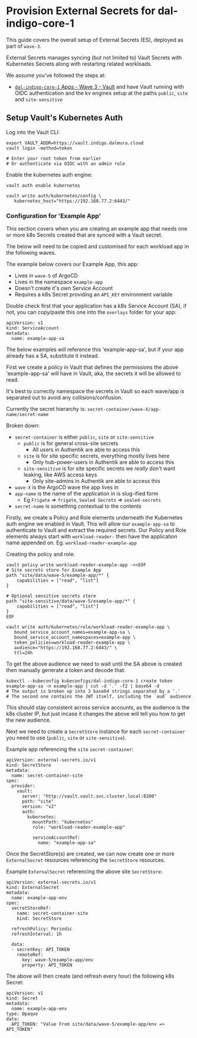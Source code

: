 # Provision External Secrets for dal-indigo-core-1

This guide covers the overall setup of External Secrets (ES), deployed as part of `wave-3`.

External Secrets manages syncing (but not limited to) Vault Secrets with Kubernetes Secrets along with restarting related workloads.

We assume you've followed the steps at:
* [`dal-indigo-core-1` Apps - Wave 3 - Vault](INDIGO-CORE-1-APPS-WAVE-3-VAULT.md) and have Vault running with OIDC authentication and the kv engines setup at the paths `public`, `site` and `site-sensitive`


## Setup Vault's Kubernetes Auth
Log into the Vault CLI:
```
export VAULT_ADDR=https://vault.indigo.dalmura.cloud
vault login -method=token

# Enter your root token from earlier
# Or authenticate via OIDC with an admin role
```

Enable the kubernetes auth engine:
```
vault auth enable kubernetes

vault write auth/kubernetes/config \
   kubernetes_host="https://192.168.77.2:6443/"
```

### Configuration for 'Example App'
This section covers when you are creating an example app that needs one or more k8s Secrets created that are synced with a Vault secret.

The below will need to be copied and customised for each workload app in the following waves.

The example below covers our Example App, this app:
* Lives in `wave-5` of ArgoCD
* Lives in the namespace `example-app`
* Doesn't create it's own Service Account
* Requires a k8s Secret providing an `API_KEY` environment variable

Double check first that your application has a k8s Service Account (SA), if not, you can copy/paste this one into the `overlays` folder for your app:
```
apiVersion: v1
kind: ServiceAccount
metadata:
  name: example-app-sa
```

The below examples will reference this 'example-app-sa', but if your app already has a SA, substitute it instead.

First we create a policy in Vault that defines the permissions the above 'example-app-sa' will have in Vault, aka, the secrets it will be allowed to read.

It's best to correctly namespace the secrets in Vault so each wave/app is separated out to avoid any collisions/confusion.

Currently the secret hierarchy is: `secret-container/wave-X/app-name/secret-name`

Broken down:
* `secret-container` is either `public`, `site` or `site-sensitive`
  * `public` is for general cross-site secrets
    * All users in Authentik are able to access this
  * `site` is for site specific secrets, everything mostly lives here
    * Only hub-power-users in Authentik are able to access this
  * `site-sensitive` is for site specific secrets we *really* don't want leaking, like AWS access keys
    * Only site-admins in Authentik are able to access this
* `wave-X` is the ArgoCD wave the app lives in
* `app-name` is the name of the application in is slug-ified form
  * Eg `Frigate` => `frigate`, `Sealed Secrets` => `sealed-secrets`
* `secret-name` is something contextual to the contents

Firstly, we create a Policy and Role elements underneath the Kubernetes auth engine we enabled in Vault. This will allow our `example-app-sa` to authenticate to Vault and extract the required secrets. Our Policy and Role elements always start with `workload-reader-` then have the application name appended on. Eg. `workload-reader-example-app`

Creating the policy and role:
```
vault policy write workload-reader-example-app -<<EOF
# Site secrets store for Example App
path "site/data/wave-5/example-app/*" {
    capabilities = ["read", "list"]
}

# Optional sensitive secrets store
path "site-sensitive/data/wave-5/example-app/*" {
    capabilities = ["read", "list"]
}
EOF

vault write auth/kubernetes/role/workload-reader-example-app \
   bound_service_account_names=example-app-sa \
   bound_service_account_namespaces=example-app \
   token_policies=workload-reader-example-app \
   audience="https://192.168.77.2:6443/" \
   ttl=24h
```

To get the above audience we need to wait until the SA above is created then manually generate a token and decode that:
```
kubectl --kubeconfig kubeconfigs/dal-indigo-core-1 create token example-app-sa -n example-app | cut -d '.' -f2 | base64 -d
# The output is broken up into 3 base64 strings separated by a '.'
# The second one contains the JWT itself, including the `aud` audience
```

This should stay consistent across service accounts, as the audience is the k8s cluster IP, but just incase it changes the above will tell you how to get the new audience.

Next we need to create a `SecretStore` instance for each `secret-container` you need to use (`public`, `site` or `site-sensitive`).

Example app referencing the `site` `secret-container`:
```
apiVersion: external-secrets.io/v1
kind: SecretStore
metadata:
  name: secret-container-site
spec:
  provider:
    vault:
      server: "http://vault.vault.svc.cluster.local:8200"
      path: "site"
      version: "v2"
      auth:
        kubernetes:
          mountPath: "kubernetes"
          role: "workload-reader-example-app"

          serviceAccountRef:
            name: "example-app-sa"
```

Once the SecretStore(s) are created, we can now create one or more `ExternalSecret` resources referencing the `SecretStore` resources.

Example `ExternalSecret` referencing the above site `SecretStore`:
```
apiVersion: external-secrets.io/v1
kind: ExternalSecret
metadata:
  name: example-app-env
spec:
  secretStoreRef:
    name: secret-container-site
    kind: SecretStore

  refreshPolicy: Periodic
  refreshInterval: 1h

  data:
  - secretKey: API_TOKEN
    remoteRef:
      key: wave-5/example-app/env
      property: API_TOKEN
```

The above will then create (and refresh every hour) the following k8s Secret:
```
apiVersion: v1
kind: Secret
metadata:
  name: example-app-env
type: Opaque
data:
  API_TOKEN: "Value From site/data/wave-5/example-app/env => API_TOKEN"
```
